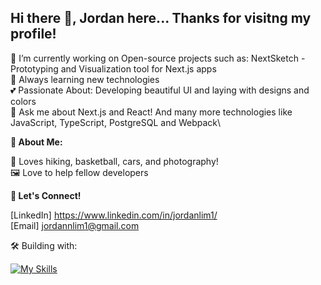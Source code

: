 ## Hi there 👋, Jordan here... Thanks for visitng my profile!

🔭 I’m currently working on Open-source projects such as: NextSketch - Prototyping and Visualization tool for Next.js apps \
🌱 Always learning new technologies\
💕 Passionate About: Developing beautiful UI and laying with designs and colors\
💬 Ask me about Next.js and React! And many more technologies like JavaScript, TypeScript, PostgreSQL and Webpack\


**🎉 About Me:** 


🎥 Loves hiking, basketball, cars, and photography!\
🖼️ Love to help fellow developers


**📧 Let's Connect!**

[LinkedIn] https://www.linkedin.com/in/jordanlim1/  \
[Email] jordannlim1@gmail.com  


🛠 Building with:

[![My Skills](https://skillicons.dev/icons?i=react,js,ts,mongodb,postgres,webpack,aws,html,css)](https://skillicons.dev)

